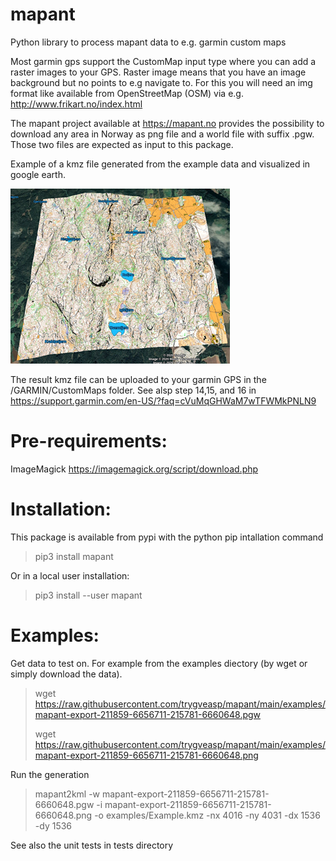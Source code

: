 # mapant
Python library to process mapant data to e.g. garmin custom maps

Most garmin gps support the CustomMap input type where you can add a raster images to your GPS. Raster image means 
that you have an image background but no points to e.g navigate to. For this you will need an img format like 
available from OpenStreetMap (OSM) via e.g. http://www.frikart.no/index.html

The mapant project available at https://mapant.no provides the possibility to download any area in Norway as png file and a 
world file with suffix .pgw. Those two files are expected as input to this package.

Example of a kmz file generated from the example data and visualized in google earth. 

![alt](https://raw.githubusercontent.com/trygveasp/mapant/main/examples/mapant.png)

The result kmz file can be uploaded to your garmin GPS in the /GARMIN/CustomMaps folder. 
See alsp step 14,15, and 16 in https://support.garmin.com/en-US/?faq=cVuMqGHWaM7wTFWMkPNLN9

# Pre-requirements:
ImageMagick
https://imagemagick.org/script/download.php

# Installation:
This package is available from pypi with the python pip intallation command
> pip3 install mapant 

Or in a local user installation:
> pip3 install --user mapant 

# Examples:  

Get data to test on. For example from the examples diectory (by wget or simply download the data).
> wget https://raw.githubusercontent.com/trygveasp/mapant/main/examples/mapant-export-211859-6656711-215781-6660648.pgw
>
> wget https://raw.githubusercontent.com/trygveasp/mapant/main/examples/mapant-export-211859-6656711-215781-6660648.png

Run the generation
> mapant2kml -w mapant-export-211859-6656711-215781-6660648.pgw -i mapant-export-211859-6656711-215781-6660648.png 
>-o examples/Example.kmz -nx 4016 -ny 4031 -dx 1536 -dy 1536

See also the unit tests in tests directory

